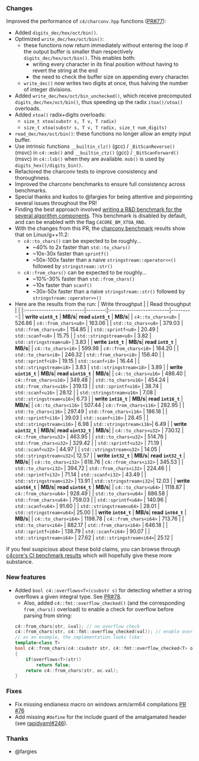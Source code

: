 ### Changes

Improved the performance of `c4/charconv.hpp` functions ([PR#77](https://github.com/biojppm/c4core/pull/77)):
  - Added `digits_dec/hex/oct/bin()`.
  - Optimized `write_dec/hex/oct/bin()`:
    - these functions now return immediately without entering the loop if the output buffer is smaller than respectively `digits_dec/hex/oct/bin()`. This enables both:
      - writing every character in its final position without having to revert the string at the end
      - the need to check the buffer size on appending every character.
    - `write_dec()` now writes two digits at once, thus halving the number of integer divisions.
  - Added `write_dec/hex/oct/bin_unchecked()`, which receive precomputed `digits_dec/hex/oct/bin()`, thus speeding up the radix `itoa()/utoa()` overloads.
  - Added `xtoa()` radix+digits overloads:
    - `size_t xtoa(substr s, T v, T radix)`
    - `size_t xtoa(substr s, T v, T radix, size_t num_digits)`
  - `read_dec/hex/oct/bin()`: these functions no longer allow an empty input buffer.
  - Use intrinsic functions `__builtin_clz()` (gcc) / `_BitScanReverse()` (msvc) in `c4::msb()` and `__builtin_ctz()` (gcc) / `_BitScanForward()` (msvc) in `c4::lsb()` when they are available. `msb()` is used by `digits_hex()/digits_bin()`.
  - Refactored the charconv tests to improve consistency and thoroughness.
  - Improved the charconv benchmarks to ensure full consistency across benchmarks.
  - Special thanks and kudos to @fargies for being attentive and pinpointing several issues throughout the PR!
  - Finding the best approach involved [writing a R&D benchmark for the several algorithm components](https://github.com/biojppm/c4core/tree/master/bm_xtoa.cpp). This benchmark is disabled by default, and can be enabled with the flag `C4CORE_BM_XTOA_RND`.
  - With the changes from this PR, the [charconv benchmark](https://github.com/biojppm/c4core/tree/master/bm_charconv.cpp) results show that on Linux/g++11.2:
    - `c4::to_chars()` can be expected to be roughly...
      - ~40% to 2x faster than `std::to_chars()`
      - ~10x-30x faster than `sprintf()`
      - ~50x-100x faster than a naive `stringstream::operator<<()` followed by `stringstream::str()`
    - `c4::from_chars()` can be expected to be roughly...
      - ~10%-30% faster than `std::from_chars()`
      - ~10x faster than `scanf()`
      - ~30x-50x faster than a naive `stringstream::str()` followed by `stringstream::operator>>()`
  - Here are the results from the run:
    | Write throughput         |         | Read throughput          |          |
    |:-------------------------|--------:|:-------------------------|---------:|
    |  **write `uint8_t`**     | **MB/s**| **read `uint8_t`**       |  **MB/s**|
    | `c4::to_chars<u8>`       |  526.86 |  `c4::from_chars<u8>`    |   163.06 |
    | `std::to_chars<u8>`      |  379.03 |  `std::from_chars<u8>`   |   154.85 |
    | `std::sprintf<u8>`       |   20.49 |  `std::scanf<u8>`        |    15.75 |
    | `std::stringstream<u8>`  |    3.82 |  `std::stringstream<u8>` |     3.83 |
    |  **write `int8_t`**      | **MB/s**| **read `int8_t`**        |  **MB/s**|
    | `c4::to_chars<i8>`       |  599.98 |  `c4::from_chars<i8>`    |   184.20 |
    | `std::to_chars<i8>`      |  246.32 |  `std::from_chars<i8>`   |   156.40 |
    | `std::sprintf<i8>`       |   19.15 |  `std::scanf<i8>`        |    16.44 |
    | `std::stringstream<i8>`  |    3.83 |  `std::stringstream<i8>` |     3.89 |
    |  **write `uint16_t`**    | **MB/s**| **read `uint16_t`**      |  **MB/s**|
    | `c4::to_chars<u16>`      |  486.40 |  `c4::from_chars<u16>`   |   349.48 |
    | `std::to_chars<u16>`     |  454.24 |  `std::from_chars<u16>`  |   319.13 |
    | `std::sprintf<u16>`      |   38.74 |  `std::scanf<u16>`       |    28.12 |
    | `std::stringstream<u16>` |    7.08 |  `std::stringstream<u16>`|     6.73 |
    |  **write `int16_t`**     | **MB/s**| **read `int16_t`**       |  **MB/s**|
    | `c4::to_chars<i16>`      |  507.44 |  `c4::from_chars<i16>`   |   282.95 |
    | `std::to_chars<i16>`     |  297.49 |  `std::from_chars<i16>`  |   186.18 |
    | `std::sprintf<i16>`      |   39.03 |  `std::scanf<i16>`       |    28.45 |
    | `std::stringstream<i16>` |    6.98 |  `std::stringstream<i16>`|     6.49 |
    |  **write `uint32_t`**    | **MB/s**| **read `uint32_t`**      |  **MB/s**|
    | `c4::to_chars<u32>`      |  730.12 |  `c4::from_chars<u32>`   |   463.95 |
    | `std::to_chars<u32>`     |  514.76 |  `std::from_chars<u32>`  |   329.42 |
    | `std::sprintf<u32>`      |   71.19 |  `std::scanf<u32>`       |    44.97 |
    | `std::stringstream<u32>` |   14.05 |  `std::stringstream<u32>`|    12.57 |
    |  **write `int32_t`**     | **MB/s**| **read `int32_t`**       |  **MB/s**|
    | `c4::to_chars<i32>`      |  618.76 |  `c4::from_chars<i32>`   |   345.53 |
    | `std::to_chars<i32>`     |  394.72 |  `std::from_chars<i32>`  |   224.46 |
    | `std::sprintf<i32>`      |   71.14 |  `std::scanf<i32>`       |    43.49 |
    | `std::stringstream<i32>` |   13.91 |  `std::stringstream<i32>`|    12.03 |
    |  **write `uint64_t`**    | **MB/s**| **read `uint64_t`**      |  **MB/s**|
    | `c4::to_chars<u64>`      | 1118.87 |  `c4::from_chars<u64>`   |   928.49 |
    | `std::to_chars<u64>`     |  886.58 |  `std::from_chars<u64>`  |   759.03 |
    | `std::sprintf<u64>`      |  140.96 |  `std::scanf<u64>`       |    91.60 |
    | `std::stringstream<u64>` |   28.01 |  `std::stringstream<u64>`|    25.00 |
    |  **write `int64_t`**     | **MB/s**| **read `int64_t`**       |  **MB/s**|
    | `c4::to_chars<i64>`      | 1198.78 |  `c4::from_chars<i64>`   |   713.76 |
    | `std::to_chars<i64>`     |  882.17 |  `std::from_chars<i64>`  |   646.18 |
    | `std::sprintf<i64>`      |  138.79 |  `std::scanf<i64>`       |    90.07 |
    | `std::stringstream<i64>` |   27.62 |  `std::stringstream<i64>`|    25.12 |

If you feel suspicious about these bold claims, you can browse through [c4core's CI benchmark results](https://github.com/biojppm/c4core/actions/workflows/benchmarks.yml) which will hopefully give these more substance.


### New features

- Added `bool c4::overflows<T>(csubstr s)` for detecting whether a string overflows a given integral type. See [PR#78](https://github.com/biojppm/c4core/pull/78).
  - Also, added `c4::fmt::overflow_checked()` (and the corresponding `from_chars()` overload) to enable a check for overflow before parsing from string:
  ```c++
  c4::from_chars(str, &val); // no overflow check
  c4::from_chars(str, c4::fmt::overflow_checked(val)); // enable overflow check
  // as an example, the implementation looks like:
  template<class T>
  bool c4::from_chars(c4::csubstr str, c4::fmt::overflow_checked<T> oc)
  {
      if(overflows<T>(str))
          return false;
      return c4::from_chars(str, oc.val);
  }
  ```

### Fixes

- Fix missing endianess macro on windows arm/arm64 compilations [PR #76](https://github.com/biojppm/c4core/pull/76)
- Add missing `#define` for the include guard of the amalgamated header (see [rapidyaml#246](https://github.com/biojppm/rapidyaml/issues/246)).


### Thanks

- @fargies
